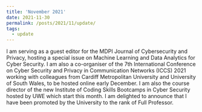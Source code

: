 ```yaml
---
title: 'November 2021'
date: 2021-11-30
permalink: /posts/2021/11/update/
tags:
  - update
---
```


I am serving as a guest editor for the MDPI Journal of Cybersecurity and Privacy, hosting a special issue on Machine Learning and Data Analytics for Cyber Security. I am also a co-organiser of the 7th International Conference on Cyber Security and Privacy in Communication Networks (ICCS) 2021 working with colleagues from Cardiff Metropolitan University and University of South Wales, to be hosted online early December. I am also the course director of the new Institute of Coding Skills Bootcamps in Cyber Security hosted by UWE which start this month. I am delighted to announce that I have been promoted by the University to the rank of Full Professor.